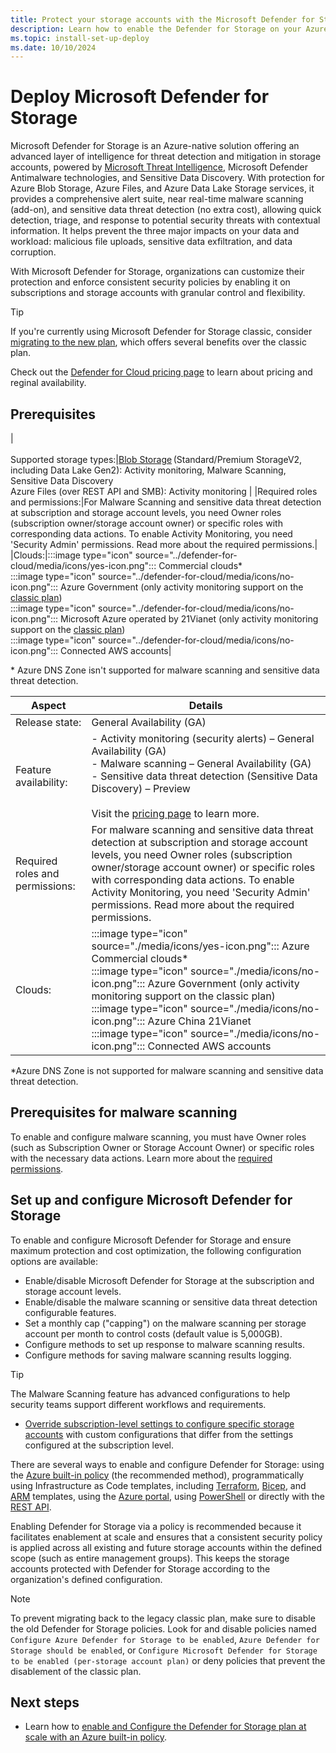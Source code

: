 ```yaml
---
title: Protect your storage accounts with the Microsoft Defender for Storage plan
description: Learn how to enable the Defender for Storage on your Azure subscription for Microsoft Defender for Cloud.
ms.topic: install-set-up-deploy
ms.date: 10/10/2024
---
```


# Deploy Microsoft Defender for Storage

Microsoft Defender for Storage is an Azure-native solution offering an advanced layer of intelligence for threat detection and mitigation in storage accounts, powered by [Microsoft Threat Intelligence](https://go.microsoft.com/fwlink/?linkid=2128684), Microsoft Defender Antimalware technologies, and Sensitive Data Discovery. With protection for Azure Blob Storage, Azure Files, and Azure Data Lake Storage services, it provides a comprehensive alert suite, near real-time malware scanning (add-on), and sensitive data threat detection (no extra cost), allowing quick detection, triage, and response to potential security threats with contextual information. It helps prevent the three major impacts on your data and workload: malicious file uploads, sensitive data exfiltration, and data corruption.

With Microsoft Defender for Storage, organizations can customize their protection and enforce consistent security policies by enabling it on subscriptions and storage accounts with granular control and flexibility.

   > [!TIP]
   > If you're currently using Microsoft Defender for Storage classic, consider [migrating to the new plan](defender-for-storage-classic-migrate.md), which offers several benefits over the classic plan.

Check out the [Defender for Cloud pricing page](https://azure.microsoft.com/pricing/details/defender-for-cloud/) to learn about pricing and reginal availability.

## Prerequisites


|<br><br> Supported storage types:|[Blob Storage](https://azure.microsoft.com/products/storage/blobs/) (Standard/Premium StorageV2, including Data Lake Gen2): Activity monitoring, Malware Scanning, Sensitive Data Discovery<br>Azure Files (over REST API and SMB): Activity monitoring |
|Required roles and permissions:|For Malware Scanning and sensitive data threat detection at subscription and storage account levels, you need Owner roles (subscription owner/storage account owner) or specific roles with corresponding data actions. To enable Activity Monitoring, you need 'Security Admin' permissions. Read more about the required permissions.|
|Clouds:|:::image type="icon" source="../defender-for-cloud/media/icons/yes-icon.png"::: Commercial clouds\*<br>:::image type="icon" source="../defender-for-cloud/media/icons/no-icon.png"::: Azure Government (only activity monitoring support on the [classic plan](defender-for-storage-classic.md))<br>:::image type="icon" source="../defender-for-cloud/media/icons/no-icon.png"::: Microsoft Azure operated by 21Vianet (only activity monitoring support on the [classic plan](defender-for-storage-classic.md))<br>:::image type="icon" source="../defender-for-cloud/media/icons/no-icon.png"::: Connected AWS accounts|

\* Azure DNS Zone isn't supported for malware scanning and sensitive data threat detection.

| Aspect | Details |
|---------|---------|
|Release state: | General Availability (GA) |
| Feature availability: |- Activity monitoring (security alerts) – General Availability (GA)<br>- Malware scanning – General Availability (GA)<br>- Sensitive data threat detection (Sensitive Data Discovery) – Preview<br><br>Visit the [pricing page](https://azure.microsoft.com/pricing/details/defender-for-cloud) to learn more. |
|Required roles and permissions: | For malware scanning and sensitive data threat detection at subscription and storage account levels, you need Owner roles (subscription owner/storage account owner) or specific roles with corresponding data actions. To enable Activity Monitoring, you need 'Security Admin' permissions. Read more about the required permissions. |
| Clouds:    | :::image type="icon" source="./media/icons/yes-icon.png"::: Azure Commercial clouds*<br> :::image type="icon" source="./media/icons/no-icon.png"::: Azure Government (only activity monitoring support on the classic plan)<br>:::image type="icon" source="./media/icons/no-icon.png"::: Azure China 21Vianet<br>:::image type="icon" source="./media/icons/no-icon.png"::: Connected AWS accounts        |

*Azure DNS Zone is not supported for malware scanning and sensitive data threat detection.

## Prerequisites for malware scanning

To enable and configure malware scanning, you must have Owner roles (such as Subscription Owner or Storage Account Owner) or specific roles with the necessary data actions. Learn more about the [required permissions](support-matrix-defender-for-storage.md).

## Set up and configure Microsoft Defender for Storage

To enable and configure Microsoft Defender for Storage and ensure maximum protection and cost optimization, the following configuration options are available:

- Enable/disable Microsoft Defender for Storage at the subscription and storage account levels.
- Enable/disable the malware scanning or sensitive data threat detection configurable features.
- Set a monthly cap ("capping") on the malware scanning per storage account per month to control costs (default value is 5,000GB).
- Configure methods to set up response to malware scanning results.
- Configure methods for saving malware scanning results logging.

> [!TIP]
> The Malware Scanning feature has advanced configurations to help security teams support different workflows and requirements.

- [Override subscription-level settings to configure specific storage accounts](advanced-configurations-for-malware-scanning.md#override-defender-for-storage-subscription-level-settings) with custom configurations that differ from the settings configured at the subscription level.

There are several ways to enable and configure Defender for Storage: using the [Azure built-in policy](defender-for-storage-policy-enablement.md) (the recommended method), programmatically using Infrastructure as Code templates, including [Terraform](defender-for-storage-infrastructure-as-code-enablement.md?tabs=enable-subscription#terraform-template), [Bicep](defender-for-storage-infrastructure-as-code-enablement.md?tabs=enable-subscription#bicep-template), and [ARM](defender-for-storage-infrastructure-as-code-enablement.md?tabs=enable-subscription#azure-resource-manager-template) templates, using the [Azure portal](defender-for-storage-azure-portal-enablement.md?tabs=enable-subscription), using [PowerShell](defender-for-storage-powershell-enablement.md??tabs=enable-subscription) or directly with the [REST API](defender-for-storage-rest-api-enablement.md?tabs=enable-subscription).

Enabling Defender for Storage via a policy is recommended because it facilitates enablement at scale and ensures that a consistent security policy is applied across all existing and future storage accounts within the defined scope (such as entire management groups). This keeps the storage accounts protected with Defender for Storage according to the organization's defined configuration.

> [!NOTE]
> To prevent migrating back to the legacy classic plan, make sure to disable the old Defender for Storage policies. Look for and disable policies named ``Configure Azure Defender for Storage to be enabled``, ``Azure Defender for Storage should be enabled``, or ``Configure Microsoft Defender for Storage to be enabled (per-storage account plan)`` or deny policies that prevent the disablement of the classic plan.

## Next steps

- Learn how to [enable and Configure the Defender for Storage plan at scale with an Azure built-in policy](defender-for-storage-policy-enablement.md).
